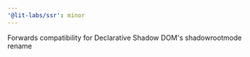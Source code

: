 ```yaml
---
'@lit-labs/ssr': minor
---
```


Forwards compatibility for Declarative Shadow DOM's shadowrootmode rename
